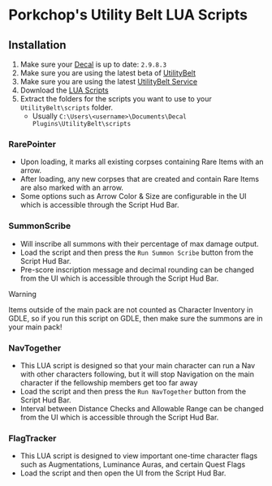 # Porkchop's Utility Belt LUA Scripts

## Installation

1. Make sure your [Decal](https://www.decaldev.com) is up to date: `2.9.8.3`
2. Make sure you are using the latest beta of [UtilityBelt](https://gitlab.com/utilitybelt/utilitybelt.gitlab.io/-/packages/)
3. Make sure you are using the latest [UtilityBelt Service](https://gitlab.com/utilitybelt/utilitybelt.service/-/releases)
4. Download the [LUA Scripts](https://github.com/mudzereli/UB-LUA-Scripts/archive/refs/heads/main.zip)
5. Extract the folders for the scripts you want to use to your `UtilityBelt\scripts` folder.
    - Usually `C:\Users\<username>\Documents\Decal Plugins\UtilityBelt\scripts`

### RarePointer 
- Upon loading, it marks all existing corpses containing Rare Items with an arrow.
- After loading, any new corpses that are created and contain Rare Items are also marked with an arrow.
- Some options such as Arrow Color & Size are configurable in the UI which is accessible through the Script Hud Bar.

### SummonScribe
- Will inscribe all summons with their percentage of max damage output.
- Load the script and then press the `Run Summon Scribe` button from the Script Hud Bar.
- Pre-score inscription message and decimal rounding can be changed from the UI which is accessible through the Script Hud Bar.
>[!WARNING]
> Items outside of the main pack are not counted as Character Inventory in GDLE, so if you run this script on GDLE, then make sure the summons are in your main pack!

### NavTogether
- This LUA script is designed so that your main character can run a Nav with other characters following, but it will stop Navigation on the main character if the fellowship members get too far away
- Load the script and then press the `Run NavTogether` button from the Script Hud Bar.
- Interval between Distance Checks and Allowable Range can be changed from the UI which is accessible through the Script Hud Bar.

### FlagTracker
- This LUA script is designed to view important one-time character flags such as Augmentations, Luminance Auras, and certain Quest Flags
- Load the script and then open the UI from the Script Hud Bar.